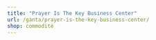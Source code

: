 ```yaml
---
title: "Prayer Is The Key Business Center"
url: /ganta/prayer-is-the-key-business-center/
shop: commodité
---
```

